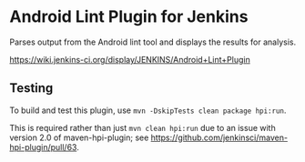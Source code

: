 # Android Lint Plugin for Jenkins

Parses output from the Android lint tool and displays the results for analysis.

https://wiki.jenkins-ci.org/display/JENKINS/Android+Lint+Plugin

## Testing
To build and test this plugin, use `mvn -DskipTests clean package hpi:run`.

This is required rather than just `mvn clean hpi:run` due to an issue with version 2.0 of maven-hpi-plugin;
see https://github.com/jenkinsci/maven-hpi-plugin/pull/63.
